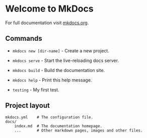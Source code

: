 # Welcome to MkDocs

For full documentation visit [mkdocs.org](http://mkdocs.org).

## Commands

* `mkdocs new [dir-name]` - Create a new project.
* `mkdocs serve` - Start the live-reloading docs server.
* `mkdocs build` - Build the documentation site.
* `mkdocs help` - Print this help message.

* `testing` - My first test.

## Project layout

    mkdocs.yml    # The configuration file.
    docs/
        index.md  # The documentation homepage.
        ...       # Other markdown pages, images and other files.
